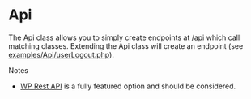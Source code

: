 # Api

The Api class allows you to simply create endpoints at /api which call matching classes. Extending the Api class will create an endpoint (see [examples/Api/userLogout.php](../examples/Api/userLogout.php)).

Notes

- [WP Rest API](http://v2.wp-api.org/extending/adding/) is a fully featured option and should be considered.
